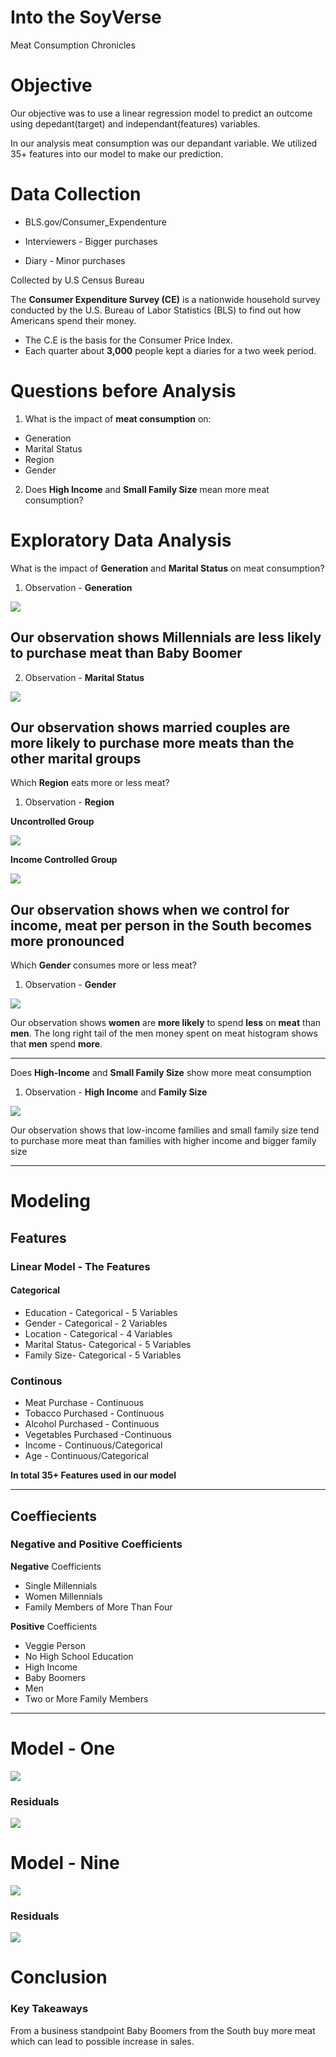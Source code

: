 # Into the SoyVerse
Meat Consumption Chronicles

# Objective

Our objective was to use a linear regression model to predict an outcome using depedant(target) and independant(features) variables. 

In our analysis meat consumption was our depandant variable. We utilized 35+ features into our model to make our prediction.


# Data Collection

- BLS.gov/Consumer_Expendenture

- Interviewers - Bigger purchases

- Diary - Minor purchases

Collected by U.S Census Bureau

The **Consumer Expenditure Survey (CE)** is a nationwide household survey conducted by the U.S. Bureau of Labor Statistics (BLS) to find out how Americans spend their money.

- The C.E is the basis for the Consumer Price Index.
- Each quarter about **3,000** people kept a diaries for a two week period.

# Questions before Analysis

1) What is the impact of **meat consumption** on:
- Generation 
- Marital Status
- Region
- Gender 

2) Does **High Income** and **Small Family Size** mean more meat consumption?

# Exploratory Data Analysis

  What is the impact of **Generation** and **Marital Status** on meat consumption?

   
1) Observation - **Generation**

![](Images/Bar&#32;Graph&#32;Generations.png)

Our observation shows Millennials are less likely to purchase meat than Baby Boomer
---
2) Observation - **Marital Status**

![](Images/marital_status&#32;pie.png)

Our observation shows married couples are more likely to purchase more meats than the other marital groups
---
Which **Region** eats more or less meat?

1) Observation - **Region**


 **Uncontrolled Group**
 
![](Images/updated_color_map.png)

**Income Controlled Group**

![](Images/region_income_control.png)   
    
Our observation shows when we control for income, meat per person in the South becomes more pronounced
---
Which **Gender** consumes more or less meat?

1) Observation - **Gender**
   
![](Images/meat_gender_count.png)

Our observation shows **women** are **more likely** to spend **less** on **meat** than **men**. The long right tail of the men money spent on meat histogram shows that **men** spend **more**.

----
Does **High-Income** and **Small Family Size** show more meat consumption

1) Observation - **High Income** and **Family Size**

![](Images/family_income.png)

Our observation shows that low-income families and small family size tend to purchase more meat than families with higher income and bigger family size

----
# Modeling
  
## Features

### Linear Model - The Features 

#### Categorical
- Education - Categorical - 5 Variables
- Gender - Categorical - 2 Variables
- Location - Categorical - 4 Variables
- Marital Status- Categorical - 5 Variables
- Family Size- Categorical - 5 Variables

### Continous
- Meat Purchase - Continuous
- Tobacco Purchased - Continuous
- Alcohol Purchased - Continuous 
- Vegetables Purchased -Continuous 
- Income - Continuous/Categorical
- Age - Continuous/Categorical

**In total 35+ Features used in our model**

---
## Coeffiecients  

### Negative and Positive Coefficients

**Negative** Coefficients  

- Single Millennials 
-  Women Millennials
- Family Members of More Than Four 

**Positive** Coefficients
- Veggie Person
- No High School Education
- High Income
- Baby Boomers
- Men
- Two or More Family Members
---
# Model - One

![](Images/model_1.png)

### Residuals
![](Images/model1.png)

# Model - Nine

![](Images/model_9.png)

### Residuals
![](Images/truncated_variables.png)


# Conclusion

### Key Takeaways

From a business standpoint Baby Boomers from the South buy more meat which can lead to possible increase in sales.

